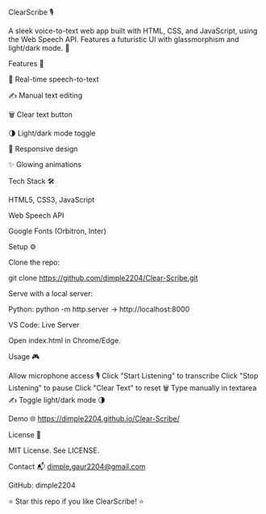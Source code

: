 ClearScribe 🎙️

A sleek voice-to-text web app built with HTML, CSS, and JavaScript, using the Web Speech API. Features a futuristic UI with glassmorphism and light/dark mode. 🚀

Features 🌟

🎤 Real-time speech-to-text

✍️ Manual text editing

🗑️ Clear text button

🌗 Light/dark mode toggle

📱 Responsive design

✨ Glowing animations


Tech Stack 🛠️

HTML5, CSS3, JavaScript

Web Speech API

Google Fonts (Orbitron, Inter)


Setup ⚙️

Clone the repo:

git clone https://github.com/dimple2204/Clear-Scribe.git

Serve with a local server:

Python: python -m http.server → http://localhost:8000

VS Code: Live Server

Open index.html in Chrome/Edge.



Usage 🎮

Allow microphone access 🎙️
Click "Start Listening" to transcribe
Click "Stop Listening" to pause
Click "Clear Text" to reset 🗑
Type manually in textarea ✍️
Toggle light/dark mode 🌗



Demo 🌐
https://dimple2204.github.io/Clear-Scribe/


License 📜

MIT License. See LICENSE.

Contact 📬 
dimple.gaur2204@gmail.com



GitHub: dimple2204




⭐ Star this repo if you like ClearScribe! ⭐
